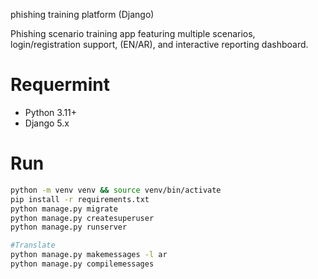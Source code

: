 phishing training platform (Django)


Phishing scenario training app featuring multiple scenarios, login/registration support, (EN/AR), and interactive reporting dashboard.

# Requermint 
- Python 3.11+
- Django 5.x

# Run
```bash
python -m venv venv && source venv/bin/activate
pip install -r requirements.txt
python manage.py migrate
python manage.py createsuperuser
python manage.py runserver

#Translate
python manage.py makemessages -l ar
python manage.py compilemessages

